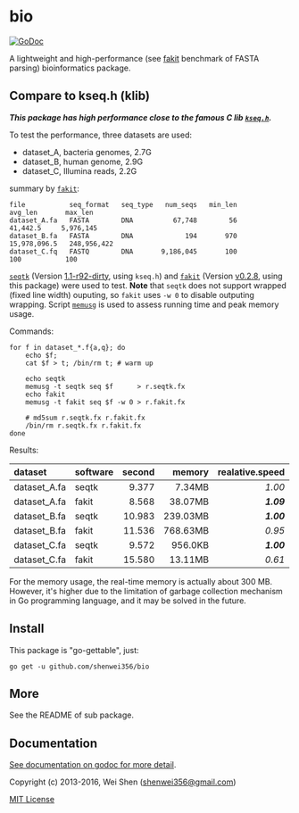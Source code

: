 bio
===
[![GoDoc](https://godoc.org/github.com/shenwei356/bio?status.svg)](https://godoc.org/github.com/shenwei356/bio)

A lightweight and high-performance
(see [fakit](https://github.com/shenwei356/fakit#benchmark) benchmark of FASTA parsing)
bioinformatics package.

Compare to kseq.h (klib)
-----------------------

***This package has high performance close to the famous C lib
[`kseq.h`](https://github.com/attractivechaos/klib/blob/master/kseq.h).***

To test the performance, three datasets are used:

- dataset_A, bacteria genomes, 2.7G
- dataset_B, human genome,     2.9G
- dataset_C, Illumina reads,   2.2G

summary by [`fakit`](https://github.com/shenwei356/fakit):

    file           seq_format   seq_type   num_seqs   min_len        avg_len       max_len
    dataset_A.fa   FASTA        DNA          67,748        56       41,442.5     5,976,145
    dataset_B.fa   FASTA        DNA             194       970   15,978,096.5   248,956,422
    dataset_C.fq   FASTQ        DNA       9,186,045       100            100           100

[`seqtk`](https://github.com/lh3/seqtk/)
(Version [1.1-r92-dirty](https://github.com/lh3/seqtk/tree/fb85aad4ce1fc7b3d4543623418a1ae88fe1cea6),
using `kseq.h`)
and [`fakit`](https://github.com/shenwei356/fakit)
(Version [v0.2.8](https://github.com/shenwei356/fakit/releases/tag/v0.2.8),
using this package) were used to test.
**Note** that `seqtk` does not support wrapped (fixed line width) ouputing, so `fakit` uses
`-w 0` to disable outputing wrapping.
Script [`memusg`](https://github.com/shenwei356/memusg) is used to assess running time
and peak memory usage.

Commands:

    for f in dataset_*.f{a,q}; do
        echo $f;
        cat $f > t; /bin/rm t; # warm up

        echo seqtk
        memusg -t seqtk seq $f      > r.seqtk.fx
        echo fakit
        memusg -t fakit seq $f -w 0 > r.fakit.fx

        # md5sum r.seqtk.fx r.fakit.fx
        /bin/rm r.seqtk.fx r.fakit.fx
    done

Results:

dataset     |software|second|memory  |realative.speed
:-----------|:-------|-----:|-------:|--------------:
dataset_A.fa|seqtk   |9.377 |7.34MB  |*1.00*
dataset_A.fa|fakit   |8.568 |38.07MB |***1.09***
dataset_B.fa|seqtk   |10.983|239.03MB|***1.00***
dataset_B.fa|fakit   |11.536|768.63MB|*0.95*
dataset_C.fa|seqtk   |9.572 |956.0KB |***1.00***
dataset_C.fa|fakit   |15.580|13.11MB |*0.61*

For the memory usage, the real-time memory is actually about 300 MB.
However, it's higher due to the limitation of garbage collection mechanism in
 Go programming language, and it may be solved in the future.

Install
-------
This package is "go-gettable", just:

    go get -u github.com/shenwei356/bio


More
----
See the README of sub package.

Documentation
-------------
[See documentation on godoc for more detail](https://godoc.org/github.com/shenwei356/bio/).

Copyright (c) 2013-2016, Wei Shen (shenwei356@gmail.com)

[MIT License](https://github.com/shenwei356/bio/blob/master/LICENSE)
